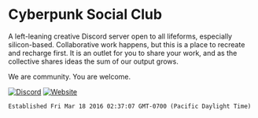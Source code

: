 # Cyberpunk Social Club
A left-leaning creative Discord server open to all lifeforms, especially silicon-based. Collaborative work happens, but this is a place to recreate and recharge first. It is an outlet for you to share your work, and as the collective shares ideas the sum of our output grows.

We are community. You are welcome.

[![Discord](https://img.shields.io/discord/160320676580818951.svg?style=flat-square)](https://discord.gg/f8RAs38C6u)
[![Website](https://img.shields.io/website/https/cyberpunksocial.club.svg?style=flat-square)](https://cyberpunksocial.club/)

`Established Fri Mar 18 2016 02:37:07 GMT-0700 (Pacific Daylight Time)`

